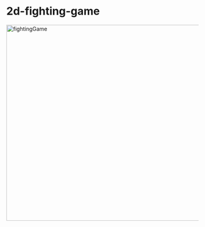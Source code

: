 ﻿# 2d-fighting-game

<img width="515" alt="fightingGame" src="https://github.com/d-willie01/2d-fighting-game/assets/109937280/6ee68583-8423-42a2-b2ce-956b3890d506">
